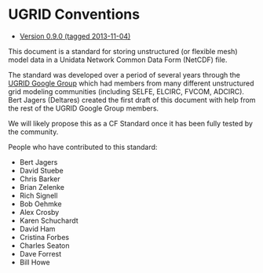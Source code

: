 UGRID Conventions
=================
* [Version 0.9.0  (tagged 2013-11-04)](https://github.com/ugrid-conventions/ugrid-conventions/blob/v0.9.0/ugrid-conventions.md)

This document is a standard for storing unstructured (or flexible mesh) model data in a Unidata Network Common Data Form (NetCDF) file. 

The standard was developed over a period of several years through the [UGRID Google Group](https://groups.google.com/forum/#!forum/ugrid-interoperability) which had members from many different unstructured grid modeling communities (including SELFE, ELCIRC, FVCOM, ADCIRC).   Bert Jagers (Deltares) created the first draft of this document with help from the rest of the UGRID Google Group members. 

We will likely propose this as a CF Standard once it has been fully tested by the community.

People who have contributed to this standard:

* Bert Jagers
* David Stuebe
* Chris Barker
* Brian Zelenke
* Rich Signell
* Bob Oehmke
* Alex Crosby
* Karen Schuchardt
* David Ham
* Cristina Forbes
* Charles Seaton
* Dave Forrest
* Bill Howe



